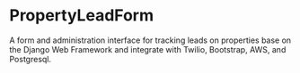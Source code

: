 # PropertyLeadForm
A form and administration interface for tracking leads on properties base on the Django Web Framework and integrate with Twilio, Bootstrap, AWS, and Postgresql.
